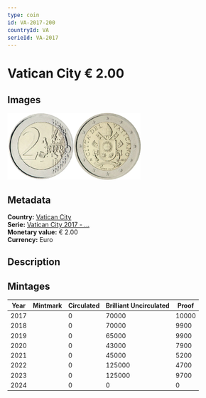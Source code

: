 ```yaml
---
type: coin
id: VA-2017-200
countryId: VA
serieId: VA-2017
---
```


# Vatican City € 2.00

## Images

<img src="../../../Images/common-2007-200.webp" height="150" alt="Front image"><img src="Images/vatican city-2017-200.webp" height="150" alt="Back image">

## Metadata

**Country:** [Vatican City](../index.md)\
**Serie:** [Vatican City 2017 - ...](index.md)\
**Monetary value:** € 2.00\
**Currency:** Euro

## Description

## Mintages

| Year | Mintmark | Circulated | Brilliant Uncirculated | Proof |
| ---- | -------- | ---------- | ---------------------- | ----- |
| 2017 |          | 0          | 70000                  | 10000 |
| 2018 |          | 0          | 70000                  | 9900  |
| 2019 |          | 0          | 65000                  | 9900  |
| 2020 |          | 0          | 43000                  | 7900  |
| 2021 |          | 0          | 45000                  | 5200  |
| 2022 |          | 0          | 125000                 | 4700  |
| 2023 |          | 0          | 125000                 | 9700  |
| 2024 |          | 0          | 0                      | 0     |
